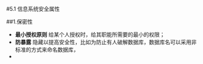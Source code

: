 #5.1 信息系统安全属性

##1.保密性

* **最小授权原则** 给某个人授权时，给其职能所需要的最小的权限；
* **防暴露** 隐藏以提高安全性，比如为防止有人破解数据库，数据库名可以采用非标准的方式来命名数据库，
* 